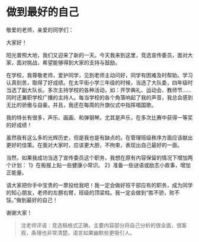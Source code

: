 # 做到最好的自己 #

敬爱的老师，亲爱的同学们：
   
大家好！
   
阳光普照大地，我们又迎来了新的一天。今天我来到这里，竞选宣传委员，面对大家，面对挑战，希望能够得到大家的支持与鼓励。
   
在学校，我尊敬老师，爱护同学，见到老师主动问好，同学有困难及时帮助。学习认真刻苦，取得了好成绩。在太平街小学三年级的时候，当选了大队委，四年级时当选了副大队长。多次主持学校的各种活动，如：开学典礼、运动会、教师节……同时还兼职学校广播的主持人。每当学校的各个角落响起了我的声音，我总会感到无比的骄傲与自豪。并且，我还在每周的升旗仪式中指挥唱国歌。
   
我的特长有很多，声乐、画画、和弹钢琴。尤其是声乐，在多次比赛中获得一等奖的好成绩！
   
虽然我有这么多的光辉历史，但是我也是有缺点的。在管理班级秩序方面应该献出更好的佳策。在面对大家时，应该更大胆，不拘束，表现出自己最好的一面。
   
当然，如果我成功当选了宣传委员这个职务，我想在原有内容保留的情况下增加两个计划：
1》在板报上贴一些健康小常识。
2》准备一些谜语或励志小故事，增加正能量。
   
请大家把你手中宝贵的一票投给我吧！我一定会做好班干部应有的职务，成为同学的知心朋友，老师的左膀右臂，班级的顶梁柱。我一定会做到“胜不骄，败不馁。”做到最好的自己！
   
谢谢大家！

> 沈老师评语：竞选稿格式正确，主要内容部分将自己分析的很全面，很客观，条理也非常清楚。语言如果幽默些更吸引人。